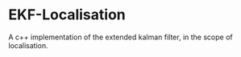 # EKF-Localisation

A c++ implementation of the extended kalman filter, in the scope of localisation.
